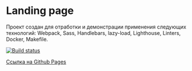 # Landing page

Проект создан для отработки и демонстрации применения следующих технологий:
 Webpack, Sass, Handlebars, lazy-load, Lighthouse, Linters, Docker, Makefile.

[![Build status](https://ci.appveyor.com/api/projects/status/e0nruieyrhb1fcg8?svg=true)](https://ci.appveyor.com/project/yuriyvyatkin/landing-page)

[Ссылка на Github Pages](https://yuriyvyatkin.github.io/landing-page/)
